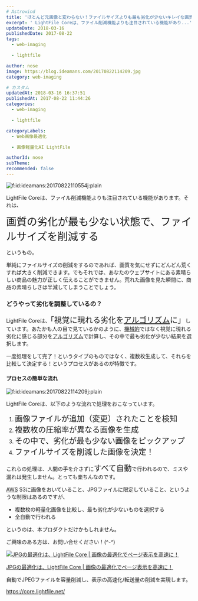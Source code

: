 ```yaml
---
# Astrowind
title: 'ほとんど元画像と変わらない！ファイルサイズよりも最も劣化が少ないキレイな画質をみて、ファイルサイズを削減！'
excerpt: ' LightFile Coreは、ファイル削減機能よりも注目されている機能があり...'
updateDate: 2018-03-16
publishedDate: 2017-08-22
tags: 
  - web-imaging

  - lightfile

author: nose
image: https://blog.ideamans.com/20170822114209.jpg
category: web-imaging

# カスタム
updatedAt: 2018-03-16 16:37:51
publishedAt: 2017-08-22 11:44:26
categories: 
  - web-imaging

  - lightfile

categoryLabels: 
  - Web画像最適化

  - 画像軽量化AI LightFile

authorId: nose
subTheme: 
recommended: false
---
```


<p><img class="hatena-fotolife" title="f:id:ideamans:20170822110554j:plain" src="https://cdn-ak.f.st-hatena.com/images/fotolife/i/ideamans/20170822/20170822110554.jpg" alt="f:id:ideamans:20170822110554j:plain"></p>
<p>LightFile Coreは、ファイル削減機能よりも注目されている機能があります。それは、</p>
<p><span style="font-size: 200%;">画質の劣化が最も少ない状態で、ファイルサイズを削減する</span></p>
<p>というもの。</p>
<p>単純にファイルサイズの削減をするのであれば、画質を気にせずにどんどん荒くすれば大きく削減できます。でもそれでは、あなたのウェブサイトにある素晴らしい商品の魅力が正しく伝えることができません。荒れた画像を見た瞬間に、商品の素晴らしさは半減してしまうことでしょう。</p>
<h3>どうやって劣化を調整しているの？</h3>
<p>LightFile Coreは、<span style="font-size: 150%;">「視覚に現れる劣化を<a class="keyword" href="https://d.hatena.ne.jp/keyword/%A5%A2%A5%EB%A5%B4%A5%EA%A5%BA%A5%E0">アルゴリズム</a>に」</span>しています。あたかも人の目で見ているかのように、<a class="keyword" href="https://d.hatena.ne.jp/keyword/%B5%A1%B3%A3%C5%AA">機械的</a>ではなく視覚に現れる劣化に感じる部分を<a class="keyword" href="https://d.hatena.ne.jp/keyword/%A5%A2%A5%EB%A5%B4%A5%EA%A5%BA%A5%E0">アルゴリズム</a>で計算し、その中で最も劣化が少ない結果を選択します。</p>
<p>一度処理をして完了！というタイプのものではなく、複数枚生成して、それらを比較して決定する！というプロセスがあるのが特徴です。</p>
<h4>プロセスの簡単な流れ</h4>
<p><img class="hatena-fotolife" title="f:id:ideamans:20170822114209j:plain" src="https://cdn-ak.f.st-hatena.com/images/fotolife/i/ideamans/20170822/20170822114209.jpg" alt="f:id:ideamans:20170822114209j:plain"></p>
<p>LightFile Coreは、以下のような流れで処理をおこなっています。</p>
<ol><li><span style="font-size: 150%;">画像ファイルが追加（変更）されたことを検知</span></li><li><span style="font-size: 150%;">複数枚の圧縮率が異なる画像を生成</span></li><li><span style="font-size: 150%;">その中で、劣化が最も少ない画像をピックアップ</span></li><li><span style="font-size: 150%;">ファイルサイズを削減した画像を決定！</span></li></ol>
<p>これらの処理は、人間の手を介さずに<span style="font-size: 150%;">すべて自動</span>で行われるので、ミスや漏れは発生しません。とっても楽ちんなのです。</p>
<p> </p>
<p><a class="keyword" href="https://d.hatena.ne.jp/keyword/AWS">AWS</a> S3に画像をおいていること、JPGファイルに限定していること、というような制限はあるのですが、</p>
<ul><li>複数枚の軽量化画像を比較し、最も劣化が少ないものを選択する</li><li>全自動で行われる</li></ul>
<p>というのは、本プロダクトだけかもしれません。</p>
<p> </p>
<p>ご興味のある方は、お問い合せください！(^-^)</p>
<div class="serviceBox">
<div class="serviceImage"><a href="https://core.lightfile.net/" target="_blank" onclick="ga('send','event','blog_servicelink','service-click','lightfilecore',,{'nonInteraction':1});"><img src="https://blog.ideamans.com/assets/service-lfc.jpg" alt="JPGの最適化は、LightFile Core | 画像の最適化でページ表示を高速に！"></a></div>
<div class="serviceText">
<p class="serviceTitle"><a href="https://core.lightfile.net/" target="_blank" onclick="ga('send','event','blog_servicelink','service-click','lightfilecore',,{'nonInteraction':1});">JPGの最適化は、LightFile Core | 画像の最適化でページ表示を高速に！</a></p>
<p class="serviceDesc">自動でJPEGファイルを容量削減し、表示の高速化/転送量の削減を実現します。</p>
<p class="serviceLink"><a href="https://core.lightfile.net/" target="_blank" onclick="ga('send','event','blog_servicelink','service-click','lightfilecore',,{'nonInteraction':1});">https://core.lightfile.net/</a></p>
</div>
</div>
<p><br><cite class="hatena-citation"></cite></p>
<p> </p>
<p> </p>
